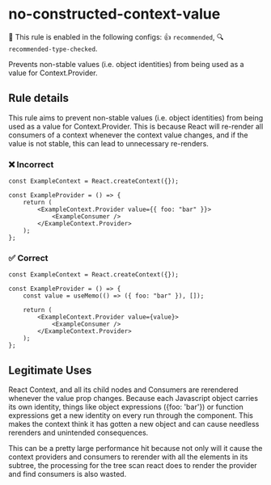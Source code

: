 # no-constructed-context-value

💼 This rule is enabled in the following configs: 👍 `recommended`, 🔍 `recommended-type-checked`.

<!-- end auto-generated rule header -->

Prevents non-stable values (i.e. object identities) from being used as a value for Context.Provider.

## Rule details

This rule aims to prevent non-stable values (i.e. object identities) from being used as a value for Context.Provider. This is because React will re-render all consumers of a context whenever the context value changes, and if the value is not stable, this can lead to unnecessary re-renders.

### ❌ Incorrect

```tsx
const ExampleContext = React.createContext({});

const ExampleProvider = () => {
    return (
        <ExampleContext.Provider value={{ foo: "bar" }}>
            <ExampleConsumer />
        </ExampleContext.Provider>
    );
};
```

### ✅ Correct

```tsx
const ExampleContext = React.createContext({});

const ExampleProvider = () => {
    const value = useMemo(() => ({ foo: "bar" }), []);

    return (
        <ExampleContext.Provider value={value}>
            <ExampleConsumer />
        </ExampleContext.Provider>
    );
};
```

## Legitimate Uses

React Context, and all its child nodes and Consumers are rerendered whenever the value prop changes. Because each Javascript object carries its own identity, things like object expressions ({foo: 'bar'}) or function expressions get a new identity on every run through the component. This makes the context think it has gotten a new object and can cause needless rerenders and unintended consequences.

This can be a pretty large performance hit because not only will it cause the context providers and consumers to rerender with all the elements in its subtree, the processing for the tree scan react does to render the provider and find consumers is also wasted.
